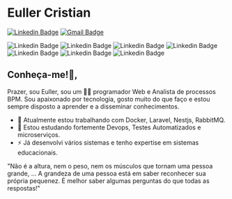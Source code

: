 # Euller Cristian
[![Linkedin Badge](https://img.shields.io/badge/-eullercristian-blue?style=flat-square&logo=Linkedin&logoColor=white&link=https://www.linkedin.com/in/euller-cristian-45352426/)](https://www.linkedin.com/in/euller-cristian-45352426/)
[![Gmail Badge](https://img.shields.io/badge/-eullercdr@gmail.com-c14438?style=flat-square&logo=Gmail&logoColor=white&link=mailto:eullercdr@gmail.com)](mailto:eullercdr@gmail.com)

![Linkedin Badge](https://img.shields.io/badge/-PHP-blue?style=flat-square&logo=PHP&logoColor=white)
![Linkedin Badge](https://img.shields.io/badge/-Laravel-blue?style=flat-square&logo=Laravel&logoColor=white)
![Linkedin Badge](https://img.shields.io/badge/-Docker-blue?style=flat-square&logo=Docker##&logoColor=white)
![Linkedin Badge](https://img.shields.io/badge/-GITLAB-red?style=flat-square&logo=Gitlab##&logoColor=white)
![Linkedin Badge](https://img.shields.io/badge/-Javascript-yellow?style=flat-square&logo=Javascript##&logoColor=white)
![Linkedin Badge](https://img.shields.io/badge/-Dart-black?style=flat-square&logo=Dart##&logoColor=white)
![Linkedin Badge](https://img.shields.io/badge/-Kibana-pink?style=flat-square&logo=Kibana##&logoColor=pink)

## Conheça-me!👋, 
Prazer, sou Euller, sou um 👨‍💻 programador Web e Analista de processos BPM. Sou apaixonado por tecnologia, gosto muito do que faço e estou sempre disposto a aprender e a disseminar conhecimentos. 

- 🔭 Atualmente estou trabalhando com Docker, Laravel, Nestjs, RabbitMQ.
- 🌱 Estou estudando fortemente Devops, Testes Automatizados e microserviços.
-  ⚡ Já desenvolvi vários sistemas e tenho expertise em sistemas educacionais.

"Não é a altura, nem o peso, nem os músculos que tornam uma pessoa grande, ... A grandeza de uma pessoa está em saber reconhecer sua própria pequenez. É melhor saber algumas perguntas do que todas as respostas!"

